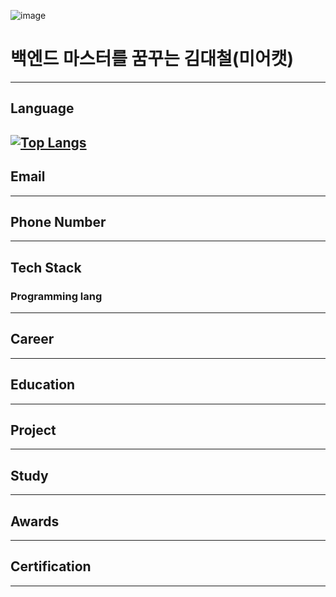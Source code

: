 ![image](https://github.com/user-attachments/assets/882b2153-4ef4-48b0-9b4b-8fe36654b913)
# 백엔드 마스터를 꿈꾸는 김대철(미어캣)
---
## Language
[![Top Langs](https://github-readme-stats.vercel.app/api/top-langs/?username=dckat&layout=compact)](https://github.com/dckat/github-readme-stats)
---
## Email
---
## Phone Number
---
## Tech Stack
  ### Programming lang
---
## Career
---
## Education
---
## Project
---
## Study
---
## Awards
---
## Certification
---
